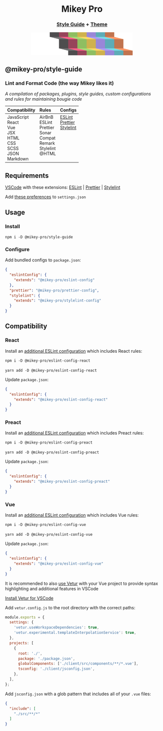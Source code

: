 <div width="100%" align="center">
  <h1>
    <b>Mikey Pro</b>
  </h1>
  <h3>
    <a href="https://github.com/mikey-pro/style-guide">Style Guide</a>
    +
    <a href="https://github.com/mikey-pro/theme">Theme</a>
  </h3>
  <a href="https://github.com/mikey-pro">
    <img src="img/mikey-pro-logo.svg" style="height: 75px" alt="Mikey Pro Logo" />
  </a>
  <br />
</div>

## **@mikey-pro/style-guide**

### Lint and Format Code (the way Mikey likes it)

_A compilation of packages, plugins, style guides, custom configurations and
rules for maintaining bougie code_

<table>
  <thead>
    <tr>
      <th align="left">Compatibility</a></th>
      <th align="left">Rules</a></th>
      <th align="left">Configs</a></th>
    </tr>
  </thead>
  <tbody>
    <tr>
      <td valign="top">
        JavaScript <br />
        React <br />
        Vue <br />
        JSX <br />
        HTML <br />
        CSS <br />
        SCSS <br />
        JSON <br />
        Markdown <br />
      </td>
      <td valign="top">
        AirBnB <br />
        ESLint <br />
        Prettier <br />
        Sonar <br />
        Compat <br />
        Remark <br />
        Stylelint <br />
        @HTML
      </td>
      <td valign="top">
        <a href="https://github.com/mikey-pro/eslint-config">ESLint</a><br />
        <a href="https://github.com/mikey-pro/prettier-config">Prettier</a><br />
        <a href="https://github.com/mikey-pro/stylelint-config">Stylelint</a>
      </td>
    </tr>
  </tbody>
</table>

## Requirements

<a href="https://code.visualstudio.com/">VSCode</a> with these extensions:
<a href="https://marketplace.visualstudio.com/items?itemName=dbaeumer.vscode-eslint">ESLint</a> |
<a href="https://marketplace.visualstudio.com/items?itemName=esbenp.prettier-vscode">Prettier</a> |
<a href="https://marketplace.visualstudio.com/items?itemName=stylelint.vscode-stylelint">Stylelint</a>

Add <a href="https://github.com/mikey-pro/style-guide/blob/main/vscode-settings.json">these preferences</a> to `settings.json`

## Usage

### Install

```shell
npm i -D @mikey-pro/style-guide
```

### Configure

Add bundled configs to `package.json`:

```json
{
  "eslintConfig": {
    "extends": "@mikey-pro/eslint-config"
  },
  "prettier": "@mikey-pro/prettier-config",
  "stylelint": {
    "extends": "@mikey-pro/stylelint-config"
  }
}
```

## Compatibility

### React

Install an [additional ESLint configuration](https://github.com/mikey-pro/eslint-config-react) which includes React rules:

```shell
npm i -D @mikey-pro/eslint-config-react

yarn add -D @mikey-pro/eslint-config-react
```

Update `package.json`:

```json
{
  "eslintConfig": {
    "extends": "@mikey-pro/eslint-config-react"
  }
}
```

### Preact

Install an [additional ESLint configuration](https://github.com/mikey-pro/eslint-config-preact) which includes Preact rules:

```shell
npm i -D @mikey-pro/eslint-config-preact

yarn add -D @mikey-pro/eslint-config-preact
```

Update `package.json`:

```json
{
  "eslintConfig": {
    "extends": "@mikey-pro/eslint-config-preact"
  }
}
```

### Vue

Install an [additional ESLint configuration](https://github.com/mikey-pro/eslint-config-vue) which includes Vue rules:

```shell
npm i -D @mikey-pro/eslint-config-vue

yarn add -D @mikey-pro/eslint-config-vue
```

Update `package.json`:

```json
{
  "eslintConfig": {
    "extends": "@mikey-pro/eslint-config-vue"
  }
}
```

It is recommended to also [use Vetur](https://github.com/vuejs/vetur) with your
Vue project to provide syntax highlighting and additional features in VSCode

[Install Vetur for VSCode](https://marketplace.visualstudio.com/items?itemName=octref.vetur)

Add `vetur.config.js` to the root directory with the correct paths:

```js
module.exports = {
  settings: {
    'vetur.useWorkspaceDependencies': true,
    'vetur.experimental.templateInterpolationService': true,
  },
  projects: [
    {
      root: './',
      package: './package.json',
      globalComponents: ['./client/src/components/**/*.vue'],
      tsconfig: './client/jsconfig.json',
    },
  ],
};
```

Add `jsconfig.json` with a glob pattern that includes all of your `.vue` files:

```json
{
  "include": [
    "./src/**/*"
  ]
}
```
